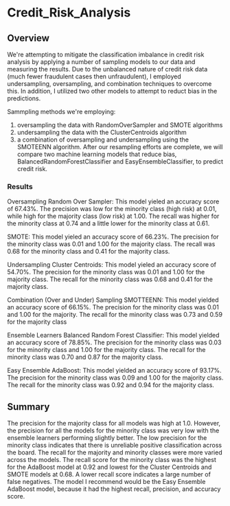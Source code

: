 # Credit_Risk_Analysis

## Overview 

We're attempting to mitigate the classification imbalance in credit risk analysis by applying a number of sampling models to our data and measuring the results. 
Due to the unbalanced nature of credit risk data (much fewer fraudulent cases then unfraudulent), I employed undersampling, oversampling, and combination techniques to overcome this. In addition, I utilized two other models to attempt to reduct bias in the predictions.

Sammpling methods we're employing: 

1. oversampling the data with RandomOverSampler and SMOTE algorithms 
2. undersampling the data with the ClusterCentroids algorithm
3. a combination of oversampling and undersampling using the SMOTEENN algorithm. After our resampling efforts are complete, we will compare two machine learning models that reduce bias, BalancedRandomForestClassifier and EasyEnsembleClassifier, to predict credit risk. 

### Results
Oversampling
Random Over Sampler: This model yieled an accuracy score of 67.43%. The precision was low for the minority class (high risk) at 0.01, while high for the majority class (low risk) at 1.00. The recall was higher for the minority class at 0.74 and a little lower for the minority class at 0.61.


SMOTE: This model yieled an accuracy score of 66.23%. The precision for the minority class was 0.01 and 1.00 for the majority class. The recall was 0.68 for the minority class and 0.41 for the majority class.


Undersampling
Cluster Centroids: This model yieled an accuracy score of 54.70%. The precision for the minority class was 0.01 and 1.00 for the majority class. The recall for the minority class was 0.68 and 0.41 for the majority class.


Combination (Over and Under) Sampling
SMOTTEENN: This model yielded an accuracy score of 66.15%. The precision for the minority class was 0.01 and 1.00 for the majority. The recall for the minority class was 0.73 and 0.59 for the majority class


Ensemble Learners
Balanced Random Forest Classifier: This model yielded an accuracy score of 78.85%. The precision for the minority class was 0.03 for the minority class and 1.00 for the majority class. The recall for the minority class was 0.70 and 0.87 for the majority class.


Easy Ensemble AdaBoost: This model yielded an accuracy score of 93.17%. The precision for the minority class was 0.09 and 1.00 for the majority class. The recall for the minority class was 0.92 and 0.94 for the majority class.


## Summary
The precision for the majority class for all models was high at 1.0. However, the precision for all the models for the minority class was very low with the ensemble learners performing slightly better. The low precision for the minority class indicates that there is unreliable positive classification across the board. The recall for the majority and minority classes were more varied across the models. The recall score for the minority class was the highest for the AdaBoost model at 0.92 and lowest for the Cluster Centroids and SMOTE models at 0.68. A lower recall score indicates a large number of false negatives. The model I recommend would be the Easy Ensemble AdaBoost model, because it had the highest recall, precision, and accuracy score.
